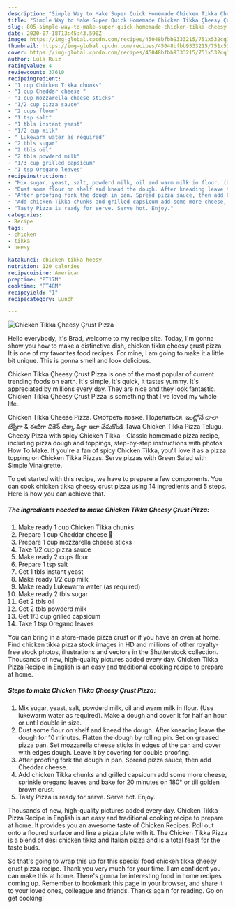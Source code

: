 ```yaml
---
description: "Simple Way to Make Super Quick Homemade Chicken Tikka Çheesy Çrust Pizza"
title: "Simple Way to Make Super Quick Homemade Chicken Tikka Çheesy Çrust Pizza"
slug: 805-simple-way-to-make-super-quick-homemade-chicken-tikka-cheesy-crust-pizza
date: 2020-07-18T13:45:43.590Z
image: https://img-global.cpcdn.com/recipes/45048bfbb9333215/751x532cq70/chicken-tikka-cheesy-crust-pizza-recipe-main-photo.jpg
thumbnail: https://img-global.cpcdn.com/recipes/45048bfbb9333215/751x532cq70/chicken-tikka-cheesy-crust-pizza-recipe-main-photo.jpg
cover: https://img-global.cpcdn.com/recipes/45048bfbb9333215/751x532cq70/chicken-tikka-cheesy-crust-pizza-recipe-main-photo.jpg
author: Lula Ruiz
ratingvalue: 4
reviewcount: 37610
recipeingredient:
- "1 cup Chicken Tikka chunks"
- "1 cup Cheddar cheese "
- "1 cup mozzarella cheese sticks"
- "1/2 cup pizza sauce"
- "2 cups flour"
- "1 tsp salt"
- "1 tbls instant yeast"
- "1/2 cup milk"
- " Lukewarm water as required"
- "2 tbls sugar"
- "2 tbls oil"
- "2 tbls powderd milk"
- "1/3 cup grilled capsicum"
- "1 tsp Oregano leaves"
recipeinstructions:
- "Mix sugar, yeast, salt, powderd milk, oil and warm milk in flour. (Use lukewarm water as required). Make a dough and cover it for half an hour or until double in size."
- "Dust some flour on shelf and knead the dough. After kneading leave the dough for 10 minutes. Flatten the dough by rolling pin. Set on greased pizza pan. Set mozzarella cheese sticks in edges of the pan and cover with edges dough. Leave it by covering for double proofing."
- "After proofing fork the dough in pan. Spread pizza sauce, then add Cheddar cheese."
- "Add chicken Tikka chunks and grilled capsicum add some more cheese, sprinkle oregano leaves and bake for 20 minutes on 180° or till golden brown crust."
- "Tasty Pizza is ready for serve. Serve hot. Enjoy."
categories:
- Recipe
tags:
- chicken
- tikka
- heesy

katakunci: chicken tikka heesy 
nutrition: 120 calories
recipecuisine: American
preptime: "PT17M"
cooktime: "PT48M"
recipeyield: "1"
recipecategory: Lunch

---
```



![Chicken Tikka Çheesy Çrust Pizza](https://img-global.cpcdn.com/recipes/45048bfbb9333215/751x532cq70/chicken-tikka-cheesy-crust-pizza-recipe-main-photo.jpg)

Hello everybody, it's Brad, welcome to my recipe site. Today, I'm gonna show you how to make a distinctive dish, chicken tikka çheesy çrust pizza. It is one of my favorites food recipes. For mine, I am going to make it a little bit unique. This is gonna smell and look delicious.

Chicken Tikka Çheesy Çrust Pizza is one of the most popular of current trending foods on earth. It's simple, it's quick, it tastes yummy. It's appreciated by millions every day. They are nice and they look fantastic. Chicken Tikka Çheesy Çrust Pizza is something that I've loved my whole life.

Chicken Tikka Cheese Pizza. Смотреть позже. Поделиться. ఇంట్లోనే చాలా టేస్టీగా &amp; ఈజీగా చికెన్ టిక్కా పిజ్జా ఇలా చేసుకోండి Tawa Chicken Tikka Pizza Telugu. Cheesy Pizza with spicy Chicken Tikka - Classic homemade pizza recipe, including pizza dough and toppings, step-by-step instructions with photos How To Make. If you&#39;re a fan of spicy Chicken Tikka, you&#39;ll love it as a pizza topping on Chicken Tikka Pizzas. Serve pizzas with Green Salad with Simple Vinaigrette.


To get started with this recipe, we have to prepare a few components. You can cook chicken tikka çheesy çrust pizza using 14 ingredients and 5 steps. Here is how you can achieve that.

<!--inarticleads1-->

##### The ingredients needed to make Chicken Tikka Çheesy Çrust Pizza:

1. Make ready 1 cup Chicken Tikka chunks
1. Prepare 1 cup Cheddar cheese 🧀
1. Prepare 1 cup mozzarella cheese sticks
1. Take 1/2 cup pizza sauce
1. Make ready 2 cups flour
1. Prepare 1 tsp salt
1. Get 1 tbls instant yeast
1. Make ready 1/2 cup milk
1. Make ready  Lukewarm water (as required)
1. Make ready 2 tbls sugar
1. Get 2 tbls oil
1. Get 2 tbls powderd milk
1. Get 1/3 cup grilled capsicum
1. Take 1 tsp Oregano leaves


You can bring in a store-made pizza crust or if you have an oven at home. Find chicken tikka pizza stock images in HD and millions of other royalty-free stock photos, illustrations and vectors in the Shutterstock collection. Thousands of new, high-quality pictures added every day. Chicken Tikka Pizza Recipe in English is an easy and traditional cooking recipe to prepare at home. 

<!--inarticleads2-->

##### Steps to make Chicken Tikka Çheesy Çrust Pizza:

1. Mix sugar, yeast, salt, powderd milk, oil and warm milk in flour. (Use lukewarm water as required). Make a dough and cover it for half an hour or until double in size.
1. Dust some flour on shelf and knead the dough. After kneading leave the dough for 10 minutes. Flatten the dough by rolling pin. Set on greased pizza pan. Set mozzarella cheese sticks in edges of the pan and cover with edges dough. Leave it by covering for double proofing.
1. After proofing fork the dough in pan. Spread pizza sauce, then add Cheddar cheese.
1. Add chicken Tikka chunks and grilled capsicum add some more cheese, sprinkle oregano leaves and bake for 20 minutes on 180° or till golden brown crust.
1. Tasty Pizza is ready for serve. Serve hot. Enjoy.


Thousands of new, high-quality pictures added every day. Chicken Tikka Pizza Recipe in English is an easy and traditional cooking recipe to prepare at home. It provides you an awesome taste of Chicken Recipes. Roll out onto a floured surface and line a pizza plate with it. The Chicken Tikka Pizza is a blend of desi chicken tikka and Italian pizza and is a total feast for the taste buds. 

So that's going to wrap this up for this special food chicken tikka çheesy çrust pizza recipe. Thank you very much for your time. I am confident you can make this at home. There's gonna be interesting food in home recipes coming up. Remember to bookmark this page in your browser, and share it to your loved ones, colleague and friends. Thanks again for reading. Go on get cooking!
